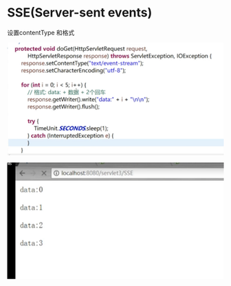 # SSE\(Server-sent events\)

设置contentType 和格式 

![](../.gitbook/assets/image%20%28395%29.png)

![](../.gitbook/assets/image%20%28382%29.png)

